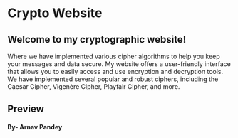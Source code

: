 # Crypto Website

## Welcome to my cryptographic website!
Where we have implemented various cipher algorithms to help you keep your messages and data secure.
My website offers a user-friendly interface that allows you to easily access and use encryption and decryption tools. We have implemented several popular and robust ciphers, including the Caesar Cipher, Vigenère Cipher, Playfair Cipher, and more.

## Preview

#### By- Arnav Pandey
